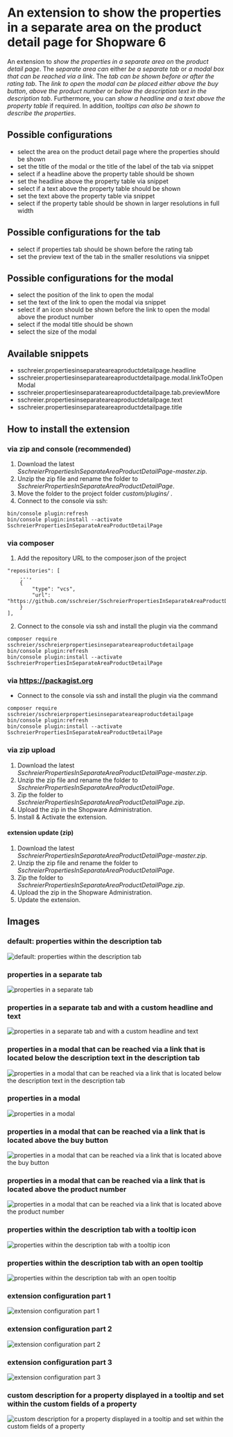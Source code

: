 # An extension to show the properties in a separate area on the product detail page for Shopware 6

An extension to _show the properties in a separate area on_ the _product detail page_. The _separate area can_ either _be a separate tab_ or _a modal box that can be reached via a link_. The _tab can be shown before or after the rating tab_. The _link to open_ the _modal can be placed either above the buy button_, _above the product number_ or _below the description text in the description tab_. Furthermore, you can _show a headline and a text above the property table_ if required. In addition, _tooltips can also be shown to describe the properties_.

## Possible configurations 
- select the area on the product detail page where the properties should be shown
- set the title of the modal or the title of the label of the tab via snippet
- select if a headline above the property table should be shown
- set the headline above the property table via snippet
- select if a text above the property table should be shown
- set the text above the property table via snippet
- select if the property table should be shown in larger resolutions in full width

## Possible configurations for the tab
- select if properties tab should be shown before the rating tab
- set the preview text of the tab in the smaller resolutions via snippet

## Possible configurations for the modal
- select the position of the link to open the modal
- set the text of the link to open the modal via snippet
- select if an icon should be shown before the link to open the modal above the product number
- select if the modal title should be shown
- select the size of the modal

## Available snippets
- sschreier.propertiesinseparateareaproductdetailpage.headline
- sschreier.propertiesinseparateareaproductdetailpage.modal.linkToOpenModal
- sschreier.propertiesinseparateareaproductdetailpage.tab.previewMore
- sschreier.propertiesinseparateareaproductdetailpage.text
- sschreier.propertiesinseparateareaproductdetailpage.title

## How to install the extension
### via zip and console (recommended)
1. Download the latest _SschreierPropertiesInSeparateAreaProductDetailPage-master.zip_.
2. Unzip the zip file and rename the folder to _SschreierPropertiesInSeparateAreaProductDetailPage_. 
3. Move the folder to the project folder _custom/plugins/_ .
4. Connect to the console via ssh:

```
bin/console plugin:refresh
bin/console plugin:install --activate SschreierPropertiesInSeparateAreaProductDetailPage
```

### via composer
1. Add the repository URL to the composer.json of the project
```
"repositories": [
    ...,
    {
        "type": "vcs",
        "url": "https://github.com/sschreier/SschreierPropertiesInSeparateAreaProductDetailPage"
    }
],
```

2. Connect to the console via ssh and install the plugin via the command
```
composer require sschreier/sschreierpropertiesinseparateareaproductdetailpage
bin/console plugin:refresh
bin/console plugin:install --activate SschreierPropertiesInSeparateAreaProductDetailPage
```

### via https://packagist.org
 - Connect to the console via ssh and install the plugin via the command

 ```
composer require sschreier/sschreierpropertiesinseparateareaproductdetailpage
bin/console plugin:refresh
bin/console plugin:install --activate SschreierPropertiesInSeparateAreaProductDetailPage
```

### via zip upload
1. Download the latest _SschreierPropertiesInSeparateAreaProductDetailPage-master.zip_.
2. Unzip the zip file and rename the folder to _SschreierPropertiesInSeparateAreaProductDetailPage_.
3. Zip the folder to _SschreierPropertiesInSeparateAreaProductDetailPage.zip_.
4. Upload the zip in the Shopware Administration.
5. Install & Activate the extension.

#### extension update (zip)
1. Download the latest _SschreierPropertiesInSeparateAreaProductDetailPage-master.zip_.
2. Unzip the zip file and rename the folder to _SschreierPropertiesInSeparateAreaProductDetailPage_.
3. Zip the folder to _SschreierPropertiesInSeparateAreaProductDetailPage.zip_.
4. Upload the zip in the Shopware Administration.
5. Update the extension.

## Images

### default: properties within the description tab

![default: properties within the description tab](https://www.sebastianschreier.de/plugins/SschreierPropertiesInSeparateAreaProductDetailPage/SschreierPropertiesInSeparateAreaProductDetailPage-Image1.jpg)

### properties in a separate tab

![properties in a separate tab](https://www.sebastianschreier.de/plugins/SschreierPropertiesInSeparateAreaProductDetailPage/SschreierPropertiesInSeparateAreaProductDetailPage-Image2.jpg)

### properties in a separate tab and with a custom headline and text

![properties in a separate tab and with a custom headline and text](https://www.sebastianschreier.de/plugins/SschreierPropertiesInSeparateAreaProductDetailPage/SschreierPropertiesInSeparateAreaProductDetailPage-Image3.jpg)

### properties in a modal that can be reached via a link that is located below the description text in the description tab

![properties in a modal that can be reached via a link that is located below the description text in the description tab](https://www.sebastianschreier.de/plugins/SschreierPropertiesInSeparateAreaProductDetailPage/SschreierPropertiesInSeparateAreaProductDetailPage-Image4.jpg)

### properties in a modal

![properties in a modal](https://www.sebastianschreier.de/plugins/SschreierPropertiesInSeparateAreaProductDetailPage/SschreierPropertiesInSeparateAreaProductDetailPage-Image5.jpg)

### properties in a modal that can be reached via a link that is located above the buy button

![properties in a modal that can be reached via a link that is located above the buy button](https://www.sebastianschreier.de/plugins/SschreierPropertiesInSeparateAreaProductDetailPage/SschreierPropertiesInSeparateAreaProductDetailPage-Image6.jpg)

### properties in a modal that can be reached via a link that is located above the product number

![properties in a modal that can be reached via a link that is located above the product number](https://www.sebastianschreier.de/plugins/SschreierPropertiesInSeparateAreaProductDetailPage/SschreierPropertiesInSeparateAreaProductDetailPage-Image7.jpg)

### properties within the description tab with a tooltip icon

![properties within the description tab with a tooltip icon](https://www.sebastianschreier.de/plugins/SschreierPropertiesInSeparateAreaProductDetailPage/SschreierPropertiesInSeparateAreaProductDetailPage-Image8.jpg)

### properties within the description tab with an open tooltip

![properties within the description tab with an open tooltip](https://www.sebastianschreier.de/plugins/SschreierPropertiesInSeparateAreaProductDetailPage/SschreierPropertiesInSeparateAreaProductDetailPage-Image9.jpg)

### extension configuration part 1

![extension configuration part 1](https://www.sebastianschreier.de/plugins/SschreierPropertiesInSeparateAreaProductDetailPage/SschreierPropertiesInSeparateAreaProductDetailPage-Image10.jpg)

### extension configuration part 2

![extension configuration part 2](https://www.sebastianschreier.de/plugins/SschreierPropertiesInSeparateAreaProductDetailPage/SschreierPropertiesInSeparateAreaProductDetailPage-Image11.jpg)

### extension configuration part 3

![extension configuration part 3](https://www.sebastianschreier.de/plugins/SschreierPropertiesInSeparateAreaProductDetailPage/SschreierPropertiesInSeparateAreaProductDetailPage-Image12.jpg)

### custom description for a property displayed in a tooltip and set within the custom fields of a property

![custom description for a property displayed in a tooltip and set within the custom fields of a property](https://www.sebastianschreier.de/plugins/SschreierPropertiesInSeparateAreaProductDetailPage/SschreierPropertiesInSeparateAreaProductDetailPage-Image13.jpg)
